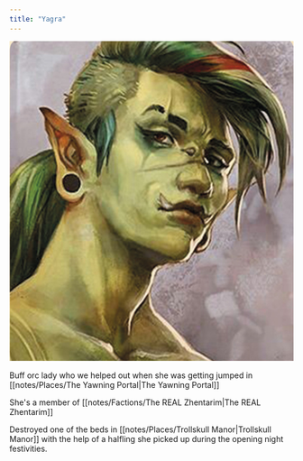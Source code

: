 ```yaml
---
title: "Yagra"
---
```


![image|250](notes/images/f3c57fe98109750afb7b7e1ef11d7fb1.webp)

Buff orc lady who we helped out when she was getting jumped in [[notes/Places/The Yawning Portal|The Yawning Portal]]

She's a member of [[notes/Factions/The REAL Zhentarim|The REAL Zhentarim]]

Destroyed one of the beds in [[notes/Places/Trollskull Manor|Trollskull Manor]] with the help of a halfling she picked up during the opening night festivities.